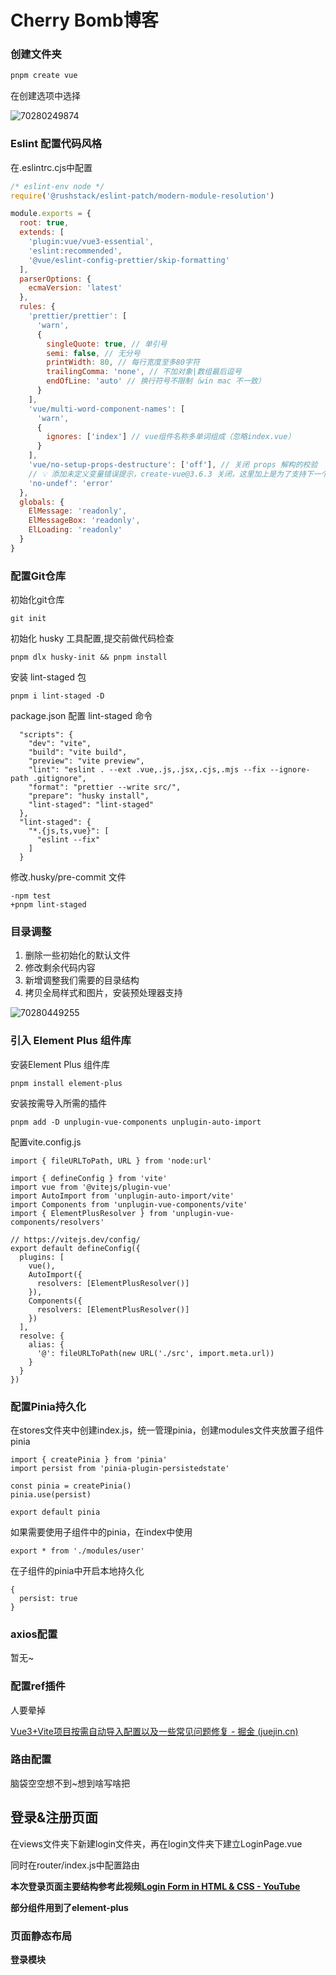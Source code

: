 # Cherry Bomb博客

### 创建文件夹

```cmd
pnpm create vue
```

在创建选项中选择

![70280249874](C:\Users\Cherr\AppData\Local\Temp\1702802498742.png)



### Eslint 配置代码风格

在.eslintrc.cjs中配置

```cjs
/* eslint-env node */
require('@rushstack/eslint-patch/modern-module-resolution')

module.exports = {
  root: true,
  extends: [
    'plugin:vue/vue3-essential',
    'eslint:recommended',
    '@vue/eslint-config-prettier/skip-formatting'
  ],
  parserOptions: {
    ecmaVersion: 'latest'
  },
  rules: {
    'prettier/prettier': [
      'warn',
      {
        singleQuote: true, // 单引号
        semi: false, // 无分号
        printWidth: 80, // 每行宽度至多80字符
        trailingComma: 'none', // 不加对象|数组最后逗号
        endOfLine: 'auto' // 换行符号不限制（win mac 不一致）
      }
    ],
    'vue/multi-word-component-names': [
      'warn',
      {
        ignores: ['index'] // vue组件名称多单词组成（忽略index.vue）
      }
    ],
    'vue/no-setup-props-destructure': ['off'], // 关闭 props 解构的校验
    // 💡 添加未定义变量错误提示，create-vue@3.6.3 关闭，这里加上是为了支持下一个章节演示。
    'no-undef': 'error'
  },
  globals: {
    ElMessage: 'readonly',
    ElMessageBox: 'readonly',
    ElLoading: 'readonly'
  }
}

```



### 配置Git仓库

初始化git仓库

```
git init
```

初始化 husky 工具配置,提交前做代码检查

```
pnpm dlx husky-init && pnpm install
```

安装 lint-staged 包 

```
pnpm i lint-staged -D
```

package.json 配置 lint-staged 命令

```
  "scripts": {
    "dev": "vite",
    "build": "vite build",
    "preview": "vite preview",
    "lint": "eslint . --ext .vue,.js,.jsx,.cjs,.mjs --fix --ignore-path .gitignore",
    "format": "prettier --write src/",
    "prepare": "husky install",
    "lint-staged": "lint-staged"
  },
  "lint-staged": {
    "*.{js,ts,vue}": [
      "eslint --fix"
    ]
  }
```

修改.husky/pre-commit 文件

```
-npm test
+pnpm lint-staged
```



### 目录调整

1. 删除一些初始化的默认文件
2. 修改剩余代码内容
3. 新增调整我们需要的目录结构
4. 拷贝全局样式和图片，安装预处理器支持

![70280449255](C:\Users\Cherr\AppData\Local\Temp\1702804492557.png)



### 引入 Element Plus 组件库

安装Element Plus 组件库

```
pnpm install element-plus
```

安装按需导入所需的插件

```
pnpm add -D unplugin-vue-components unplugin-auto-import
```

配置vite.config.js

```
import { fileURLToPath, URL } from 'node:url'

import { defineConfig } from 'vite'
import vue from '@vitejs/plugin-vue'
import AutoImport from 'unplugin-auto-import/vite'
import Components from 'unplugin-vue-components/vite'
import { ElementPlusResolver } from 'unplugin-vue-components/resolvers'

// https://vitejs.dev/config/
export default defineConfig({
  plugins: [
    vue(),
    AutoImport({
      resolvers: [ElementPlusResolver()]
    }),
    Components({
      resolvers: [ElementPlusResolver()]
    })
  ],
  resolve: {
    alias: {
      '@': fileURLToPath(new URL('./src', import.meta.url))
    }
  }
})

```



### 配置Pinia持久化

在stores文件夹中创建index.js，统一管理pinia，创建modules文件夹放置子组件pinia

```
import { createPinia } from 'pinia'
import persist from 'pinia-plugin-persistedstate'

const pinia = createPinia()
pinia.use(persist)

export default pinia
```

如果需要使用子组件中的pinia，在index中使用

```
export * from './modules/user'
```

在子组件的pinia中开启本地持久化

```
{
  persist: true
}
```



### axios配置

暂无~



### 配置ref插件

人要晕掉

[Vue3+Vite项目按需自动导入配置以及一些常见问题修复 - 掘金 (juejin.cn)](https://juejin.cn/post/7263274550074196025)



### 路由配置

脑袋空空想不到~想到啥写啥把



## 登录&注册页面

在views文件夹下新建login文件夹，再在login文件夹下建立LoginPage.vue

同时在router/index.js中配置路由

**本次登录页面主要结构参考此视频[Login Form in HTML & CSS - YouTube](https://www.youtube.com/watch?v=hlwlM4a5rxg)**

**部分组件用到了element-plus**



### 页面静态布局

**登录模块**


